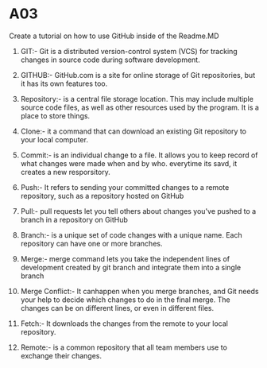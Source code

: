 # A03
Create a tutorial on how to use GitHub inside of the Readme.MD 

1. GIT:- Git is a distributed version-control system (VCS) for tracking changes in source code during software development.

2. GITHUB:- GitHub.com is a site for online storage of Git repositories, but it has its own features too.

3. Repository:- is a central file storage location. This may include multiple source code files, as well as other resources used by the program. It is a place to store things.

4. Clone:- it a command that can download an existing Git repository to your local computer.

5. Commit:- is an individual change to a file. It allows you to keep record of what changes were made when and by who. everytime its savd, it creates a new resporsitory.

6. Push:- It refers to sending your committed changes to a remote repository, such as a repository hosted on GitHub

7. Pull:- pull requests let you tell others about changes you've pushed to a branch in a repository on GitHub

8. Branch:- is a unique set of code changes with a unique name. Each repository can have one or more branches.

9. Merge:- merge command lets you take the independent lines of development created by git branch and integrate them into a 
single branch

10. Merge Conflict:- It canhappen when you merge branches, and Git needs your help to decide which changes to do in the final merge. The changes can be on different lines, or even in different files.

11. Fetch:- It downloads the changes from the remote to your local repository.

12. Remote:- is a common repository that all team members use to exchange their changes. 

